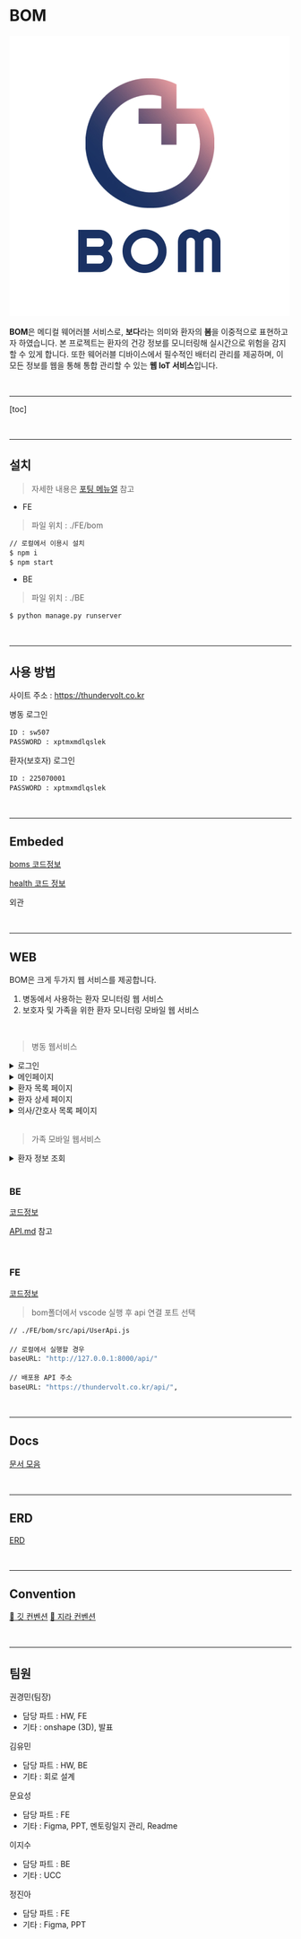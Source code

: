 # BOM

![BOM 로고 심볼](README.assets/BOM_l.jpg)

**BOM**은 메디컬 웨어러블 서비스로, **보다**라는 의미와 환자의 **봄**을 이중적으로 표현하고자 하였습니다. 본 프로젝트는 환자의 건강 정보를 모니터링해 실시간으로 위험을 감지할 수 있게 합니다. 또한 웨어러블 디바이스에서 필수적인 배터리 관리를 제공하며, 이 모든 정보를 웹을 통해 통합 관리할 수 있는 **웹 IoT 서비스**입니다.

<br>

---

[toc]

<br>

---

## 설치

> 자세한 내용은 [포팅 메뉴얼]() 참고

- FE

> 파일 위치 : ./FE/bom

```bash
// 로컬에서 이용시 설치
$ npm i
$ npm start
```

- BE

> 파일 위치 : ./BE

```bash
$ python manage.py runserver
```

<br>

---

## 사용 방법

사이트 주소 : https://thundervolt.co.kr

병동 로그인

```tex
ID : sw507
PASSWORD : xptmxmdlqslek
```

환자(보호자) 로그인

```tex
ID : 225070001
PASSWORD : xptmxmdlqslek
```

<br>

---

## Embeded

[boms 코드정보]()

[health 코드 정보]()

외관

<br>

---

## WEB

BOM은 크게 두가지 웹 서비스를 제공합니다.

1. 병동에서 사용하는 환자 모니터링 웹 서비스
2. 보호자 및 가족을 위한 환자 모니터링 모바일 웹 서비스

<br>

> 병동 웹서비스

<details>
<summary>로그인</summary>
<div markdown="1">

![logo](README.assets\login_gif.gif)

<br>
<br>
</div>
</details>
<details>
<summary>메인페이지</summary>
<div markdown="1">

![logo](README.assets\main.jpg)

<p>이곳에서 병동에 대한 정보를 확인할 수 있습니다.</p>
<span>- 상단부터 우측 하단까지 병동에 대한 데이터를 한눈에 파악하게 도와줍니다.</span><br>
<span>- 좌측 하단의 리스트를 통해 입원 환자들의 정보를 간략하게 살펴볼 수 있습니다.</span>
<br>
<br>
</div>
</details>
<details>
<summary>환자 목록 페이지</summary>
<div markdown="1">

![logo](README.assets\patients.jpg)
![logo](README.assets\patients_gif.gif)

<p>이곳에서 환자들에 대한 정보를 확인할 수 있습니다.</p>
<span>- 환자들의 정보를 검색하여 파악할 수 있고, 위험한 환자의 경우 따로 표시해줍니다.</span><br>
<span>- 또한 우측의 화살표 버튼을 통해 자동으로 넘어가는 캐로젤로 관제탑의 역할을 하는 페이지로 이동이 가능합니다.</span>
<br>
<br>
</div>
</details>
<details>
<summary>환자 상세 페이지</summary>
<div markdown="1">

![logo](README.assets\patient_detail_gif.gif)

<p>이곳에서 환자에 대한 상세 정보를 확인할 수 있습니다.</p>
<span>- 환자의 입원 정보와 생체신호(체온/심박수/산소포화도) 및 BMS정보(전압/온도 등) 을 파악할 수 있습니다..</span><br>
<span>- 또한 우측 상단의 버튼을 통해 기간 별로 데이터를 조회할 수 있고, 엑셀 다운로드 기능을 제공합니다.</span>
<br>
<br>
</div>
</details>
<details>
<summary>의사/간호사 목록 페이지</summary>
<div markdown="1">

![logo](README.assets\doctors.jpg)
![logo](README.assets\nurses.jpg)

<p>이곳에서 의사/간호사 목록을 확인할 수 있습니다.</p>
<span>- 툴팁을 통해 버튼에 마우스 오버하면 비상연락망을 확인할 수 있습니다.</span>
<br>
<br>
</div>
</details>

<br>

> 가족 모바일 웹서비스

<details>
<summary>환자 정보 조회</summary>
<div markdown="1">

![logo](README.assets\nok_mobile.gif)

<br>
<br>
</div>
</details>

<br>

### BE

[코드정보](./BE/)

[API.md](./BE/API.md) 참고

<br>

### FE

[코드정보](./FE/bom/)

> bom폴더에서 vscode 실행 후 api 연결 포트 선택

```bash
// ./FE/bom/src/api/UserApi.js

// 로컬에서 실행할 경우
baseURL: "http://127.0.0.1:8000/api/"

// 배포용 API 주소
baseURL: "https://thundervolt.co.kr/api/",
```

<br>

---

## Docs

[문서 모음](./Docs)

<br>

---

## ERD

[ERD]()

<br>

---

## Convention

[🔗 깃 컨벤션](./GitConvention.md)
[🔗 지라 컨벤션](./JiraConvention.md)

<br>

---

## 팀원

권경민(팀장)

- 담당 파트 : HW, FE
- 기타 : onshape (3D), 발표

김유민

- 담당 파트 : HW, BE
- 기타 : 회로 설계

문요성

- 담당 파트 : FE
- 기타 : Figma, PPT, 멘토링일지 관리, Readme

이지수

- 담당 파트 : BE
- 기타 : UCC

정진아

- 담당 파트 : FE
- 기타 : Figma, PPT
